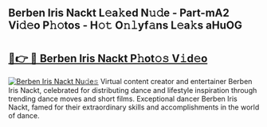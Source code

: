 ## Berben Iris Nackt L𝚎a𝚔ed N𝚞𝚍e - Part-mA2 Vi𝚍𝚎o P𝚑𝚘tos - H𝚘𝚝 O𝚗𝚕yf𝚊ns L𝚎a𝚔s aHuOG

# <h2><a href="http://kf0c4f.oniu.top/?m=Berben+Iris+Nackt">🔗👉 🔴 Berben Iris Nackt P𝚑ot𝚘𝚜 V𝚒d𝚎o</a></h2>

[![Berben Iris Nackt Nu𝚍e𝚜](https://i.imgur.com/0qMVB7G.gif)](http://kf0c4f.oniu.top/?m=Berben+Iris+Nackt)
Virtual content creator and entertainer Berben Iris Nackt, celebrated for distributing dance and lifestyle inspiration through trending dance moves and short films. Exceptional dancer Berben Iris Nackt, famed for their extraordinary skills and accomplishments in the world of dance.  
